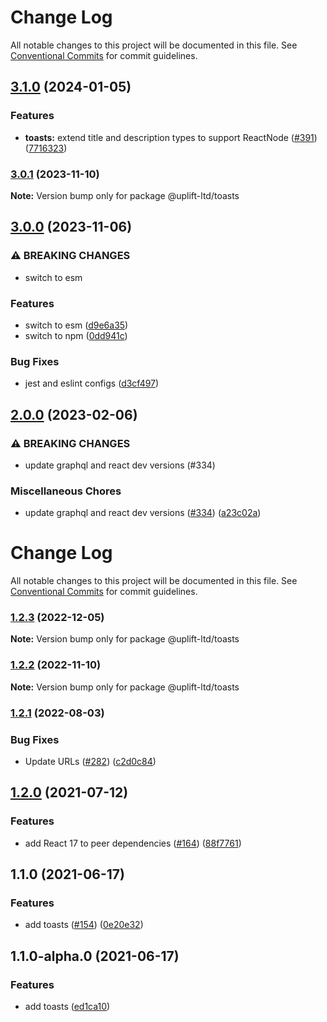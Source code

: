 # Change Log

All notable changes to this project will be documented in this file.
See [Conventional Commits](https://conventionalcommits.org) for commit guidelines.

## [3.1.0](https://github.com/uplift-ltd/nexus/compare/@uplift-ltd/toasts@3.0.1...@uplift-ltd/toasts@3.1.0) (2024-01-05)


### Features

* **toasts:** extend title and description types to support ReactNode ([#391](https://github.com/uplift-ltd/nexus/issues/391)) ([7716323](https://github.com/uplift-ltd/nexus/commit/7716323da89d9ac71fdd46930da614e1bd857cdd))



### [3.0.1](https://github.com/uplift-ltd/nexus/compare/@uplift-ltd/toasts@3.0.0...@uplift-ltd/toasts@3.0.1) (2023-11-10)

**Note:** Version bump only for package @uplift-ltd/toasts





## [3.0.0](https://github.com/uplift-ltd/nexus/compare/@uplift-ltd/toasts@2.0.0...@uplift-ltd/toasts@3.0.0) (2023-11-06)


### ⚠ BREAKING CHANGES

* switch to esm

### Features

* switch to esm ([d9e6a35](https://github.com/uplift-ltd/nexus/commit/d9e6a35b04af3da5c8d595105d9266486af1d4dd))
* switch to npm ([0dd941c](https://github.com/uplift-ltd/nexus/commit/0dd941cb72858a37d29336bedf403f580297e166))


### Bug Fixes

* jest and eslint configs ([d3cf497](https://github.com/uplift-ltd/nexus/commit/d3cf497ba25ccebeef4f17a6763868610be8b5e3))



## [2.0.0](https://github.com/uplift-ltd/nexus/compare/@uplift-ltd/toasts@1.2.3...@uplift-ltd/toasts@2.0.0) (2023-02-06)


### ⚠ BREAKING CHANGES

* update graphql and react dev versions (#334)

### Miscellaneous Chores

* update graphql and react dev versions ([#334](https://github.com/uplift-ltd/nexus/issues/334)) ([a23c02a](https://github.com/uplift-ltd/nexus/commit/a23c02a120dfde626c39c3dae392d36e874bd9cd))



# Change Log

All notable changes to this project will be documented in this file. See
[Conventional Commits](https://conventionalcommits.org) for commit guidelines.

### [1.2.3](https://github.com/uplift-ltd/nexus/compare/@uplift-ltd/toasts@1.2.2...@uplift-ltd/toasts@1.2.3) (2022-12-05)

**Note:** Version bump only for package @uplift-ltd/toasts

### [1.2.2](https://github.com/uplift-ltd/nexus/compare/@uplift-ltd/toasts@1.2.1...@uplift-ltd/toasts@1.2.2) (2022-11-10)

**Note:** Version bump only for package @uplift-ltd/toasts

### [1.2.1](https://github.com/uplift-ltd/nexus/compare/@uplift-ltd/toasts@1.2.0...@uplift-ltd/toasts@1.2.1) (2022-08-03)

### Bug Fixes

- Update URLs ([#282](https://github.com/uplift-ltd/nexus/issues/282))
  ([c2d0c84](https://github.com/uplift-ltd/nexus/commit/c2d0c843c8eb18c4a9ae360ee2d840f5be388fac))

## [1.2.0](https://github.com/uplift-ltd/nexus/compare/@uplift-ltd/toasts@1.1.0...@uplift-ltd/toasts@1.2.0) (2021-07-12)

### Features

- add React 17 to peer dependencies ([#164](https://github.com/uplift-ltd/nexus/issues/164))
  ([88f7761](https://github.com/uplift-ltd/nexus/commit/88f77615dfab14127dfdf76f665ee73c3195bcb4))

## 1.1.0 (2021-06-17)

### Features

- add toasts ([#154](https://github.com/uplift-ltd/nexus/issues/154))
  ([0e20e32](https://github.com/uplift-ltd/nexus/commit/0e20e32a7acb6db7cca06b8546a892c6735741b0))

## 1.1.0-alpha.0 (2021-06-17)

### Features

- add toasts
  ([ed1ca10](https://github.com/uplift-ltd/nexus/commit/ed1ca100921fb9b92bf500686555726764282baa))
